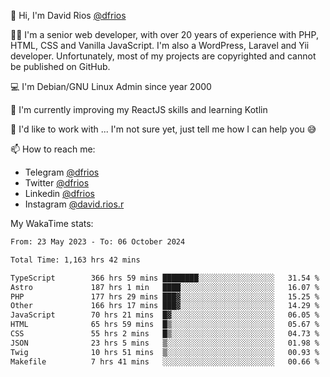 👋 Hi, I'm David Rios [@dfrios](https://github.com/dfrios)

👨‍💻 I'm a senior web developer, with over 20 years of experience with PHP, HTML, CSS and Vanilla JavaScript. I'm also a WordPress, Laravel and Yii developer. Unfortunately, most of my projects are copyrighted and cannot be published on GitHub.

💻 I'm Debian/GNU Linux Admin since year 2000

🌱 I'm currently improving my ReactJS skills and learning Kotlin

💞️ I'd like to work with ... I'm not sure yet, just tell me how I can help you 😅


📫 How to reach me:
* Telegram [@dfrios](https://t.me/dfrios)
* Twitter [@dfrios](https://twitter.com/dfrios)
* Linkedin [@dfrios](https://linkedin.com/in/dfrios)
* Instagram [@david.rios.r](https://instagram.com/david.rios.r)



My WakaTime stats:
<!--START_SECTION:waka-->

```txt
From: 23 May 2023 - To: 06 October 2024

Total Time: 1,163 hrs 42 mins

TypeScript        366 hrs 59 mins ████████░░░░░░░░░░░░░░░░░   31.54 %
Astro             187 hrs 1 min   ████░░░░░░░░░░░░░░░░░░░░░   16.07 %
PHP               177 hrs 29 mins ███▓░░░░░░░░░░░░░░░░░░░░░   15.25 %
Other             166 hrs 17 mins ███▓░░░░░░░░░░░░░░░░░░░░░   14.29 %
JavaScript        70 hrs 21 mins  █▓░░░░░░░░░░░░░░░░░░░░░░░   06.05 %
HTML              65 hrs 59 mins  █▒░░░░░░░░░░░░░░░░░░░░░░░   05.67 %
CSS               55 hrs 2 mins   █▒░░░░░░░░░░░░░░░░░░░░░░░   04.73 %
JSON              23 hrs 5 mins   ▒░░░░░░░░░░░░░░░░░░░░░░░░   01.98 %
Twig              10 hrs 51 mins  ▒░░░░░░░░░░░░░░░░░░░░░░░░   00.93 %
Makefile          7 hrs 41 mins   ░░░░░░░░░░░░░░░░░░░░░░░░░   00.66 %
```

<!--END_SECTION:waka-->
